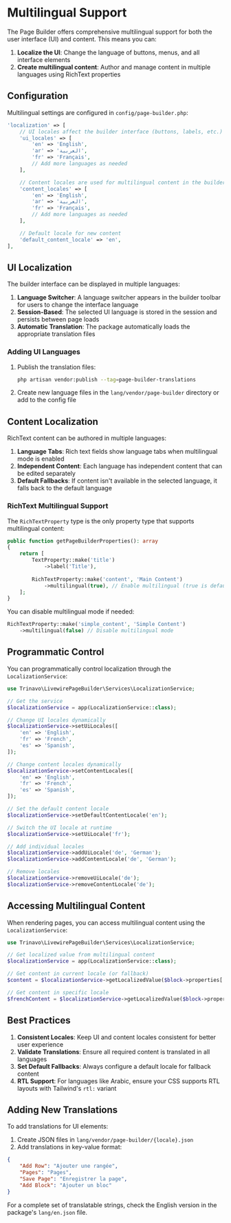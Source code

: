 # Multilingual Support

The Page Builder offers comprehensive multilingual support for both the user interface (UI) and content. This means you can:

1. **Localize the UI**: Change the language of buttons, menus, and all interface elements
2. **Create multilingual content**: Author and manage content in multiple languages using RichText properties

## Configuration

Multilingual settings are configured in `config/page-builder.php`:

```php
'localization' => [
    // UI locales affect the builder interface (buttons, labels, etc.)
    'ui_locales' => [
        'en' => 'English',
        'ar' => 'العربية',
        'fr' => 'Français',
        // Add more languages as needed
    ],

    // Content locales are used for multilingual content in the builder
    'content_locales' => [
        'en' => 'English',
        'ar' => 'العربية',
        'fr' => 'Français',
        // Add more languages as needed
    ],

    // Default locale for new content
    'default_content_locale' => 'en',
],
```

## UI Localization

The builder interface can be displayed in multiple languages:

1. **Language Switcher**: A language switcher appears in the builder toolbar for users to change the interface language
2. **Session-Based**: The selected UI language is stored in the session and persists between page loads
3. **Automatic Translation**: The package automatically loads the appropriate translation files

### Adding UI Languages

1. Publish the translation files:

   ```bash
   php artisan vendor:publish --tag=page-builder-translations
   ```

2. Create new language files in the `lang/vendor/page-builder` directory or add to the config file

## Content Localization

RichText content can be authored in multiple languages:

1. **Language Tabs**: Rich text fields show language tabs when multilingual mode is enabled
2. **Independent Content**: Each language has independent content that can be edited separately
3. **Default Fallbacks**: If content isn't available in the selected language, it falls back to the default language

### RichText Multilingual Support

The `RichTextProperty` type is the only property type that supports multilingual content:

```php
public function getPageBuilderProperties(): array
{
    return [
        TextProperty::make('title')
            ->label('Title'),
            
        RichTextProperty::make('content', 'Main Content')
            ->multilingual(true), // Enable multilingual (true is default)
    ];
}
```

You can disable multilingual mode if needed:

```php
RichTextProperty::make('simple_content', 'Simple Content')
    ->multilingual(false) // Disable multilingual mode
```

## Programmatic Control

You can programmatically control localization through the `LocalizationService`:

```php
use Trinavo\LivewirePageBuilder\Services\LocalizationService;

// Get the service
$localizationService = app(LocalizationService::class);

// Change UI locales dynamically
$localizationService->setUiLocales([
    'en' => 'English',
    'fr' => 'French',
    'es' => 'Spanish',
]);

// Change content locales dynamically
$localizationService->setContentLocales([
    'en' => 'English',
    'fr' => 'French',
    'es' => 'Spanish',
]);

// Set the default content locale
$localizationService->setDefaultContentLocale('en');

// Switch the UI locale at runtime
$localizationService->setUiLocale('fr');

// Add individual locales
$localizationService->addUiLocale('de', 'German');
$localizationService->addContentLocale('de', 'German');

// Remove locales
$localizationService->removeUiLocale('de');
$localizationService->removeContentLocale('de');
```

## Accessing Multilingual Content

When rendering pages, you can access multilingual content using the `LocalizationService`:

```php
use Trinavo\LivewirePageBuilder\Services\LocalizationService;

// Get localized value from multilingual content
$localizationService = app(LocalizationService::class);

// Get content in current locale (or fallback)
$content = $localizationService->getLocalizedValue($block->properties['content']);

// Get content in specific locale
$frenchContent = $localizationService->getLocalizedValue($block->properties['content'], 'fr');
```

## Best Practices

1. **Consistent Locales**: Keep UI and content locales consistent for better user experience
2. **Validate Translations**: Ensure all required content is translated in all languages
3. **Set Default Fallbacks**: Always configure a default locale for fallback content
4. **RTL Support**: For languages like Arabic, ensure your CSS supports RTL layouts with Tailwind's `rtl:` variant

## Adding New Translations

To add translations for UI elements:

1. Create JSON files in `lang/vendor/page-builder/{locale}.json`
2. Add translations in key-value format:

```json
{
    "Add Row": "Ajouter une rangée",
    "Pages": "Pages",
    "Save Page": "Enregistrer la page",
    "Add Block": "Ajouter un bloc"
}
```

For a complete set of translatable strings, check the English version in the package's `lang/en.json` file.
